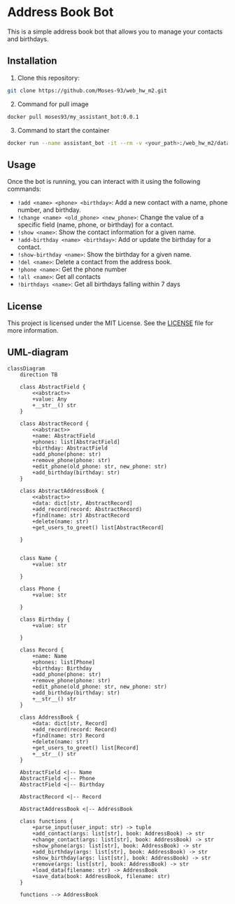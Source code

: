 # Address Book Bot

This is a simple address book bot that allows you to manage your contacts and birthdays.

## Installation

1. Clone this repository:

```bash
git clone https://github.com/Moses-93/web_hw_m2.git
```


2. Command for pull image

```bash
docker pull moses93/my_assistant_bot:0.0.1
```

3. Command to start the container
```bash
docker run --name assistant_bot -it --rm -v <your_path>:/web_hw_m2/data moses93/my_assistant_bot:0.0.1
```

## Usage

Once the bot is running, you can interact with it using the following commands:

- `!add <name> <phone> <birthday>`: Add a new contact with a name, phone number, and birthday.
- `!change <name> <old_phone> <new_phone>`: Change the value of a specific field (name, phone, or birthday) for a contact.
- `!show <name>`: Show the contact information for a given name.
- `!add-birthday <name> <birthday>`: Add or update the birthday for a contact.
- `!show-birthday <name>`: Show the birthday for a given name.
- `!del <name>`: Delete a contact from the address book.
- `!phone <name>`: Get the phone number
- `!all <name>`: Get all contacts
- `!birthdays <name>`: Get all birthdays falling within 7 days

## License

This project is licensed under the MIT License. See the [LICENSE](LICENSE) file for more information.


## UML-diagram

```mermaid
classDiagram
    direction TB

    class AbstractField {
        <<abstract>>
        +value: Any
        +__str__() str
    }

    class AbstractRecord {
        <<abstract>>
        +name: AbstractField
        +phones: list[AbstractField]
        +birthday: AbstractField
        +add_phone(phone: str)
        +remove_phone(phone: str)
        +edit_phone(old_phone: str, new_phone: str)
        +add_birthday(birthday: str)
    }

    class AbstractAddressBook {
        <<abstract>>
        +data: dict[str, AbstractRecord]
        +add_record(record: AbstractRecord)
        +find(name: str) AbstractRecord
        +delete(name: str)
        +get_users_to_greet() list[AbstractRecord]
        
    }


    class Name {
        +value: str
        
    }

    class Phone {
        +value: str
        
    }

    class Birthday {
        +value: str
        
    }

    class Record {
        +name: Name
        +phones: list[Phone]
        +birthday: Birthday
        +add_phone(phone: str)
        +remove_phone(phone: str)
        +edit_phone(old_phone: str, new_phone: str)
        +add_birthday(birthday: str)
        +__str__() str
    }

    class AddressBook {
        +data: dict[str, Record]
        +add_record(record: Record)
        +find(name: str) Record
        +delete(name: str)
        +get_users_to_greet() list[Record]
        +__str__() str
    }

    AbstractField <|-- Name
    AbstractField <|-- Phone
    AbstractField <|-- Birthday

    AbstractRecord <|-- Record

    AbstractAddressBook <|-- AddressBook

    class functions {
        +parse_input(user_input: str) -> tuple
        +add_contact(args: list[str], book: AddressBook) -> str
        +change_contact(args: list[str], book: AddressBook) -> str
        +show_phone(args: list[str], book: AddressBook) -> str
        +add_birthday(args: list[str], book: AddressBook) -> str
        +show_birthday(args: list[str], book: AddressBook) -> str
        +remove(args: list[str], book: AddressBook) -> str
        +load_data(filename: str) -> AddressBook
        +save_data(book: AddressBook, filename: str)
    }

    functions --> AddressBook
